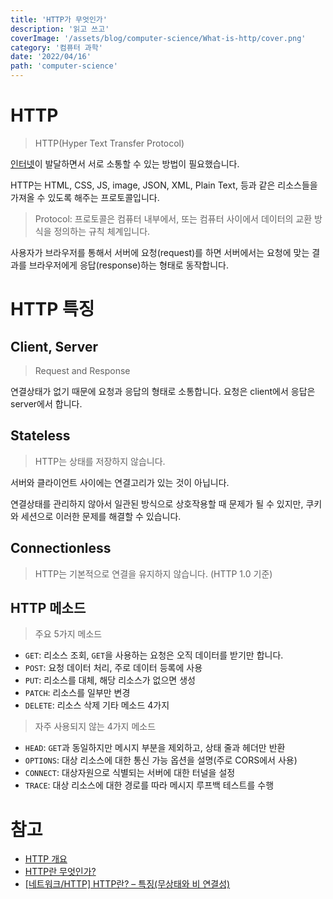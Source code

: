```yaml
---
title: 'HTTP가 무엇인가'
description: '읽고 쓰고'
coverImage: '/assets/blog/computer-science/What-is-http/cover.png'
category: '컴퓨터 과학'
date: '2022/04/16'
path: 'computer-science'
---
```


# HTTP

> HTTP(Hyper Text Transfer Protocol)

[인터넷](https://junghyeonsu-dev.vercel.app/posts/What-is-internet)이 발달하면서 서로 소통할 수 있는 방법이 필요했습니다.

HTTP는 HTML, CSS, JS, image, JSON, XML, Plain Text, 등과 같은 리소스들을 가져올 수 있도록 해주는 프로토콜입니다.

> Protocol: 프로토콜은 컴퓨터 내부에서, 또는 컴퓨터 사이에서 데이터의 교환 방식을 정의하는 규칙 체계입니다.

사용자가 브라우저를 통해서 서버에 요청(request)를 하면 서버에서는 요청에 맞는 결과를 브라우저에게 응답(response)하는 형태로 동작합니다.

# HTTP 특징

## Client, Server

> Request and Response

연결상태가 없기 때문에 요청과 응답의 형태로 소통합니다. 요청은 client에서 응답은 server에서 합니다.

## Stateless

> HTTP는 상태를 저장하지 않습니다.

서버와 클라이언트 사이에는 연결고리가 있는 것이 아닙니다.

연결상태를 관리하지 않아서 일관된 방식으로 상호작용할 때 문제가 될 수 있지만, 쿠키와 세션으로 이러한 문제를 해결할 수 있습니다.

## Connectionless

> HTTP는 기본적으로 연결을 유지하지 않습니다. (HTTP 1.0 기준)

## HTTP 메소드

> 주요 5가지 메소드

- `GET`: 리소스 조회, `GET`을 사용하는 요청은 오직 데이터를 받기만 합니다.
- `POST`: 요청 데이터 처리, 주로 데이터 등록에 사용
- `PUT`: 리소스를 대체, 해당 리소스가 없으면 생성
- `PATCH`: 리소스를 일부만 변경
- `DELETE`: 리소스 삭제
  기타 메소드 4가지

> 자주 사용되지 않는 4가지 메소드

- `HEAD`: `GET`과 동일하지만 메시지 부분을 제외하고, 상태 줄과 헤더만 반환
- `OPTIONS`: 대상 리소스에 대한 통신 가능 옵션을 설명(주로 CORS에서 사용)
- `CONNECT`: 대상자원으로 식별되는 서버에 대한 터널을 설정
- `TRACE`: 대상 리소스에 대한 경로를 따라 메시지 루프백 테스트를 수행

# 참고

- [HTTP 개요](https://developer.mozilla.org/ko/docs/Web/HTTP/Overview)
- [HTTP란 무엇인가?](https://velog.io/@surim014/HTTP%EB%9E%80-%EB%AC%B4%EC%97%87%EC%9D%B8%EA%B0%80)
- [[네트워크/HTTP] HTTP란? – 특징(무상태와 비 연결성)](https://hanamon.kr/%EB%84%A4%ED%8A%B8%EC%9B%8C%ED%81%AC-http-http%EB%9E%80-%ED%8A%B9%EC%A7%95-%EB%AC%B4%EC%83%81%ED%83%9C-%EB%B9%84%EC%97%B0%EA%B2%B0%EC%84%B1/)
